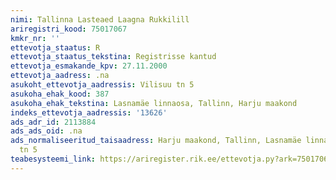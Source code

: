 ```yaml
---
nimi: Tallinna Lasteaed Laagna Rukkilill
ariregistri_kood: 75017067
kmkr_nr: ''
ettevotja_staatus: R
ettevotja_staatus_tekstina: Registrisse kantud
ettevotja_esmakande_kpv: 27.11.2000
ettevotja_aadress: .na
asukoht_ettevotja_aadressis: Vilisuu tn 5
asukoha_ehak_kood: 387
asukoha_ehak_tekstina: Lasnamäe linnaosa, Tallinn, Harju maakond
indeks_ettevotja_aadressis: '13626'
ads_adr_id: 2113884
ads_ads_oid: .na
ads_normaliseeritud_taisaadress: Harju maakond, Tallinn, Lasnamäe linnaosa, Vilisuu
  tn 5
teabesysteemi_link: https://ariregister.rik.ee/ettevotja.py?ark=75017067&ref=rekvisiidid
---
```

